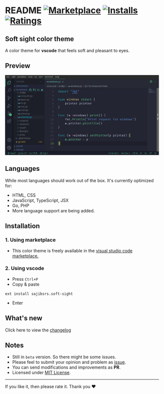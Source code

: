 # README [![Marketplace](https://vsmarketplacebadge.apphb.com/version-short/sajibsrs.soft-sight.svg)](https://marketplace.visualstudio.com/items/sajibsrs.soft-sight) [![Installs](https://vsmarketplacebadge.apphb.com/installs/sajibsrs.soft-sight.svg)](https://marketplace.visualstudio.com/items/sajibsrs.soft-sight) [![Ratings](https://vsmarketplacebadge.apphb.com/rating-short/sajibsrs.soft-sight.svg)](https://marketplace.visualstudio.com/items/sajibsrs.soft-sight)

## Soft sight color theme 

A color theme for __vscode__ that feels soft and pleasant to eyes.

## Preview
![go-sample](https://raw.githubusercontent.com/sajibsrs/soft-sight/master/preview/go.png)

## Languages
While most languages should work out of the box. It's currently optimized for:
- HTML, CSS
- JavaScript, TypeScript, JSX
- Go, PHP
- More language support are being added.

## Installation

### 1. Using marketplace
- This color theme is freely available in the [visual studio code marketplace.](https://marketplace.visualstudio.com/items/sajibsrs.soft-sight)

### 2. Using vscode
- Press `Ctrl+P`
- Copy & paste

```shell
ext install sajibsrs.soft-sight
```
- Enter

## What's new
Click here to view the [changelog](https://github.com/sajibsrs/soft-sight/blob/master/CHANGELOG.md)

## Notes
* Still in `beta` version. So there might be some issues.
* Please feel to submit your opinion and problem as [issue](https://github.com/sajibsrs/soft-sight/issues/new/choose).
* You can send modifications and improvements as __PR__.
* Licensed under [MIT License](https://github.com/sajibsrs/soft-sight/blob/master/LICENSE).

---
If you like it, then please rate it. Thank you ❤️

